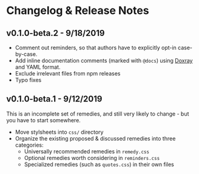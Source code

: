 # Changelog & Release Notes

## v0.1.0-beta.2 - 9/18/2019

- Comment out reminders,
  so that authors have to explicitly opt-in
  case-by-case.
- Add inline documentation comments
  (marked with `@docs`)
  using [Doxray](https://github.com/himedlooff/doxray)
  and YAML format.
- Exclude irrelevant files from npm releases
- Typo fixes


## v0.1.0-beta.1 - 9/12/2019

This is an incomplete set of remedies,
and still very likely to change -
but you have to start somewhere.

- Move stylsheets into `css/` directory
- Organize the existing proposed & discussed remedies into three categories:
  - Universally recommended remedies in `remedy.css`
  - Optional remedies worth considering in `reminders.css`
  - Specialized remedies (such as `quotes.css`) in their own files

